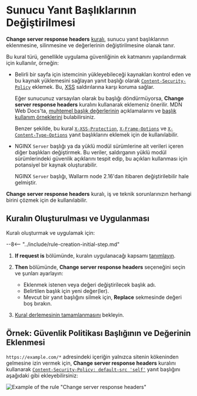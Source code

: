 [api-discovery-enable-link]:        ../../api-discovery/setup.md#enable

# Sunucu Yanıt Başlıklarının Değiştirilmesi

**Change server response headers** [kuralı](../../user-guides/rules/rules.md), sunucu yanıt başlıklarının eklenmesine, silinmesine ve değerlerinin değiştirilmesine olanak tanır.

Bu kural türü, genellikle uygulama güvenliğinin ek katmanını yapılandırmak için kullanılır, örneğin:

* Belirli bir sayfa için istemcinin yükleyebileceği kaynakları kontrol eden ve bu kaynak yüklemesini sağlayan yanıt başlığı olarak [`Content-Security-Policy`](https://developer.mozilla.org/en-US/docs/Web/HTTP/Headers/Content-Security-Policy) eklemek. Bu, [XSS](../../attacks-vulns-list.md#crosssite-scripting-xss) saldırılarına karşı koruma sağlar.

    Eğer sunucunuz varsayılan olarak bu başlığı döndürmüyorsa, **Change server response headers** kuralını kullanarak eklemeniz önerilir. MDN Web Docs'ta, [muhtemel başlık değerlerinin](https://developer.mozilla.org/en-US/docs/Web/HTTP/Headers/Content-Security-Policy#directives) açıklamalarını ve [başlık kullanım örneklerini](https://developer.mozilla.org/en-US/docs/Web/HTTP/CSP#examples_common_use_cases) bulabilirsiniz.

    Benzer şekilde, bu kural [`X-XSS-Protection`](https://developer.mozilla.org/en-US/docs/Web/HTTP/Headers/X-XSS-Protection), [`X-Frame-Options`](https://developer.mozilla.org/en-US/docs/Web/HTTP/Headers/X-Frame-Options) ve [`X-Content-Type-Options`](https://developer.mozilla.org/en-US/docs/Web/HTTP/Headers/X-Content-Type-Options) yanıt başlıklarını eklemek için de kullanılabilir.
* NGINX `Server` başlığı ya da yüklü modül sürümlerine ait verileri içeren diğer başlıkları değiştirmek. Bu veriler, saldırganın yüklü modül sürümlerindeki güvenlik açıklarını tespit edip, bu açıkları kullanması için potansiyel bir kaynak oluşturabilir.

    NGINX `Server` başlığı, Wallarm node 2.16'dan itibaren değiştirilebilir hale gelmiştir.

**Change server response headers** kuralı, iş ve teknik sorunlarınızın herhangi birini çözmek için de kullanılabilir.

## Kuralın Oluşturulması ve Uygulanması

Kuralı oluşturmak ve uygulamak için:

--8<-- "../include/rule-creation-initial-step.md"
1. **If request is** bölümünde, kuralın uygulanacağı kapsamı [tanımlayın](rules.md#configuring).
1. **Then** bölümünde, **Change server response headers** seçeneğini seçin ve şunları ayarlayın:

    * Eklenmek istenen veya değeri değiştirilecek başlık adı.
    * Belirtilen başlık için yeni değer(ler).
    * Mevcut bir yanıt başlığını silmek için, **Replace** sekmesinde değeri boş bırakın.

1. [Kural derlemesinin tamamlanmasını](rules.md#ruleset-lifecycle) bekleyin.

## Örnek: Güvenlik Politikası Başlığının ve Değerinin Eklenmesi

`https://example.com/*` adresindeki içeriğin yalnızca sitenin kökeninden gelmesine izin vermek için, **Change server response headers** kuralını kullanarak [`Content-Security-Policy: default-src 'self'`](https://developer.mozilla.org/en-US/docs/Web/HTTP/CSP#example_1) yanıt başlığını aşağıdaki gibi ekleyebilirsiniz:

![Example of the rule "Change server response headers"](../../images/user-guides/rules/add-replace-response-header.png)